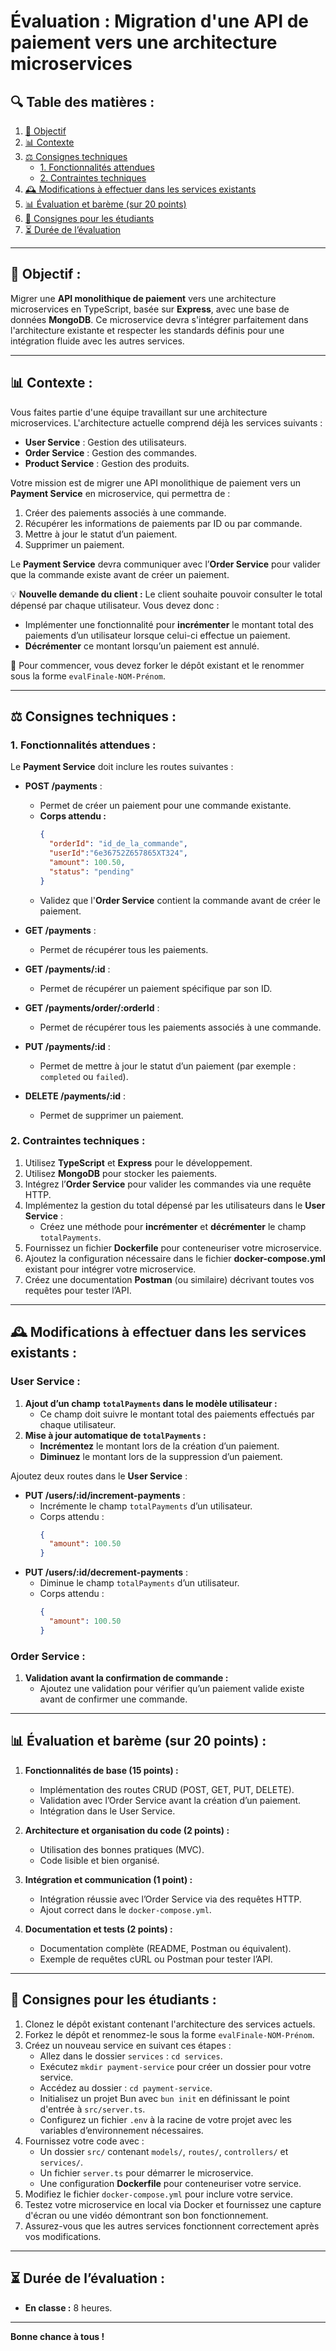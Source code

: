 # Évaluation : Migration d'une API de paiement vers une architecture microservices

## **🔍 Table des matières :**
1. [🔢 Objectif](#objectif)
2. [📊 Contexte](#contexte)
3. [⚖️ Consignes techniques](#consignes-techniques)
   - [1. Fonctionnalités attendues](#1-fonctionnalités-attendues)
   - [2. Contraintes techniques](#2-contraintes-techniques)
4. [🕰️ Modifications à effectuer dans les services existants](#modifications-à-effectuer-dans-les-services-existants)
5. [📊 Évaluation et barème (sur 20 points)](#évaluation-et-barème-sur-20-points)
6. [🔧 Consignes pour les étudiants](#consignes-pour-les-étudiants)
7. [⏳ Durée de l’évaluation](#durée-de-l’évaluation)

---

## **🔢 Objectif :**

Migrer une **API monolithique de paiement** vers une architecture microservices en TypeScript, basée sur **Express**, avec une base de données **MongoDB**. Ce microservice devra s'intégrer parfaitement dans l'architecture existante et respecter les standards définis pour une intégration fluide avec les autres services.

---

## **📊 Contexte :**

Vous faites partie d'une équipe travaillant sur une architecture microservices. L'architecture actuelle comprend déjà les services suivants :

- **User Service** : Gestion des utilisateurs.
- **Order Service** : Gestion des commandes.
- **Product Service** : Gestion des produits.

Votre mission est de migrer une API monolithique de paiement vers un **Payment Service** en microservice, qui permettra de :

1. Créer des paiements associés à une commande.
2. Récupérer les informations de paiements par ID ou par commande.
3. Mettre à jour le statut d’un paiement.
4. Supprimer un paiement.

Le **Payment Service** devra communiquer avec l’**Order Service** pour valider que la commande existe avant de créer un paiement.

💡 **Nouvelle demande du client :**
Le client souhaite pouvoir consulter le total dépensé par chaque utilisateur. Vous devez donc :
- Implémenter une fonctionnalité pour **incrémenter** le montant total des paiements d’un utilisateur lorsque celui-ci effectue un paiement.
- **Décrémenter** ce montant lorsqu’un paiement est annulé.

🛑 Pour commencer, vous devez forker le dépôt existant et le renommer sous la forme `evalFinale-NOM-Prénom`.

---

## **⚖️ Consignes techniques :**

### **1. Fonctionnalités attendues :**

Le **Payment Service** doit inclure les routes suivantes :

- **POST /payments** :
  - Permet de créer un paiement pour une commande existante.
  - **Corps attendu :**
    ```json
    {
      "orderId": "id_de_la_commande",
      "userId":"6e36752Z657865XT324",
      "amount": 100.50,
      "status": "pending"
    }
    ```
  - Validez que l'**Order Service** contient la commande avant de créer le paiement.

- **GET /payments** :
  - Permet de récupérer tous les paiements.

- **GET /payments/:id** :
  - Permet de récupérer un paiement spécifique par son ID.

- **GET /payments/order/:orderId** :
  - Permet de récupérer tous les paiements associés à une commande.

- **PUT /payments/:id** :
  - Permet de mettre à jour le statut d’un paiement (par exemple : `completed` ou `failed`).

- **DELETE /payments/:id** :
  - Permet de supprimer un paiement.

### **2. Contraintes techniques :**

1. Utilisez **TypeScript** et **Express** pour le développement.
2. Utilisez **MongoDB** pour stocker les paiements.
3. Intégrez l’**Order Service** pour valider les commandes via une requête HTTP.
4. Implémentez la gestion du total dépensé par les utilisateurs dans le **User Service** :
   - Créez une méthode pour **incrémenter** et **décrémenter** le champ `totalPayments`.
5. Fournissez un fichier **Dockerfile** pour conteneuriser votre microservice.
6. Ajoutez la configuration nécessaire dans le fichier **docker-compose.yml** existant pour intégrer votre microservice.
7. Créez une documentation **Postman** (ou similaire) décrivant toutes vos requêtes pour tester l’API.

---

## **🕰️ Modifications à effectuer dans les services existants :**

### **User Service :**
1. **Ajout d’un champ `totalPayments` dans le modèle utilisateur :**
   - Ce champ doit suivre le montant total des paiements effectués par chaque utilisateur.
2. **Mise à jour automatique de `totalPayments` :**
   - **Incrémentez** le montant lors de la création d’un paiement.
   - **Diminuez** le montant lors de la suppression d’un paiement.

Ajoutez deux routes dans le **User Service** :
- **PUT /users/:id/increment-payments** :
  - Incrémente le champ `totalPayments` d’un utilisateur.
  - Corps attendu :
    ```json
    {
      "amount": 100.50
    }
    ```
- **PUT /users/:id/decrement-payments** :
  - Diminue le champ `totalPayments` d’un utilisateur.
  - Corps attendu :
    ```json
    {
      "amount": 100.50
    }
    ```

### **Order Service :**
1. **Validation avant la confirmation de commande :**
   - Ajoutez une validation pour vérifier qu’un paiement valide existe avant de confirmer une commande.

---

## **📊 Évaluation et barème (sur 20 points) :**

1. **Fonctionnalités de base (15 points) :**
   - Implémentation des routes CRUD (POST, GET, PUT, DELETE).
   - Validation avec l’Order Service avant la création d’un paiement.
   - Intégration dans le User Service.

2. **Architecture et organisation du code (2 points) :**
   - Utilisation des bonnes pratiques (MVC).
   - Code lisible et bien organisé.

3. **Intégration et communication (1 point) :**
   - Intégration réussie avec l’Order Service via des requêtes HTTP.
   - Ajout correct dans le `docker-compose.yml`.

4. **Documentation et tests (2 points) :**
   - Documentation complète (README, Postman ou équivalent).
   - Exemple de requêtes cURL ou Postman pour tester l’API.

---

## **🔧 Consignes pour les étudiants :**

1. Clonez le dépôt existant contenant l'architecture des services actuels.
2. Forkez le dépôt et renommez-le sous la forme `evalFinale-NOM-Prénom`.
3. Créez un nouveau service en suivant ces étapes :
   - Allez dans le dossier `services` : `cd services`.
   - Exécutez `mkdir payment-service` pour créer un dossier pour votre service.
   - Accédez au dossier : `cd payment-service`.
   - Initialisez un projet Bun avec `bun init` en définissant le point d'entrée à `src/server.ts`.
   - Configurez un fichier `.env` à la racine de votre projet avec les variables d’environnement nécessaires.
4. Fournissez votre code avec :
   - Un dossier `src/` contenant `models/`, `routes/`, `controllers/` et `services/`.
   - Un fichier `server.ts` pour démarrer le microservice.
   - Une configuration **Dockerfile** pour conteneuriser votre service.
5. Modifiez le fichier `docker-compose.yml` pour inclure votre service.
6. Testez votre microservice en local via Docker et fournissez une capture d'écran ou une vidéo démontrant son bon fonctionnement.
7. Assurez-vous que les autres services fonctionnent correctement après vos modifications.

---

## **⏳ Durée de l’évaluation :**

- **En classe :** 8 heures.

---

**Bonne chance à tous !**
